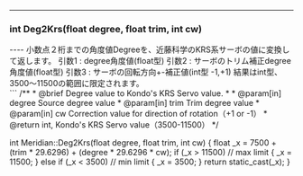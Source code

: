 ----  
<h3>int Deg2Krs(float degree, float trim, int cw)</h3>
----  
小数点２桁までの角度値Degreeを、近藤科学のKRS系サーボの値に変換して返します。  
引数1 : degree角度値(float型)  
引数2 : サーボのトリム補正degree角度値(float型)  
引数3 : サーボの回転方向+-補正値(int型 -1,+1)  
結果はint型、3500〜11500の範囲に限定されます。  
  
<br>  
```  
/**
 * @brief Degree value to Kondo's KRS Servo value.
 *
 * @param[in] degree Source degree value
 * @param[in] trim Trim degree value
 * @param[in] cw Correction value for direction of rotation（+1 or -1）
 * @return int, Kondo's KRS Servo value（3500-11500）
 */

int Meridian::Deg2Krs(float degree, float trim, int cw)
{
    float _x = 7500 + (trim * 29.6296) + (degree * 29.6296 * cw);
    if (_x > 11500) // max limit
    {
        _x = 11500;
    }
    else if (_x < 3500) // min limit
    {
        _x = 3500;
    }
    return static_cast<int>(_x);
}
```